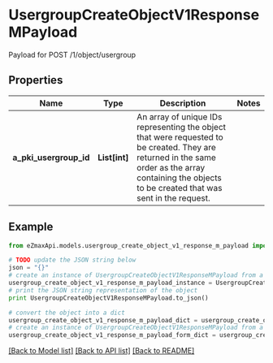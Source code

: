 # UsergroupCreateObjectV1ResponseMPayload

Payload for POST /1/object/usergroup

## Properties
Name | Type | Description | Notes
------------ | ------------- | ------------- | -------------
**a_pki_usergroup_id** | **List[int]** | An array of unique IDs representing the object that were requested to be created.  They are returned in the same order as the array containing the objects to be created that was sent in the request. | 

## Example

```python
from eZmaxApi.models.usergroup_create_object_v1_response_m_payload import UsergroupCreateObjectV1ResponseMPayload

# TODO update the JSON string below
json = "{}"
# create an instance of UsergroupCreateObjectV1ResponseMPayload from a JSON string
usergroup_create_object_v1_response_m_payload_instance = UsergroupCreateObjectV1ResponseMPayload.from_json(json)
# print the JSON string representation of the object
print UsergroupCreateObjectV1ResponseMPayload.to_json()

# convert the object into a dict
usergroup_create_object_v1_response_m_payload_dict = usergroup_create_object_v1_response_m_payload_instance.to_dict()
# create an instance of UsergroupCreateObjectV1ResponseMPayload from a dict
usergroup_create_object_v1_response_m_payload_form_dict = usergroup_create_object_v1_response_m_payload.from_dict(usergroup_create_object_v1_response_m_payload_dict)
```
[[Back to Model list]](../README.md#documentation-for-models) [[Back to API list]](../README.md#documentation-for-api-endpoints) [[Back to README]](../README.md)


